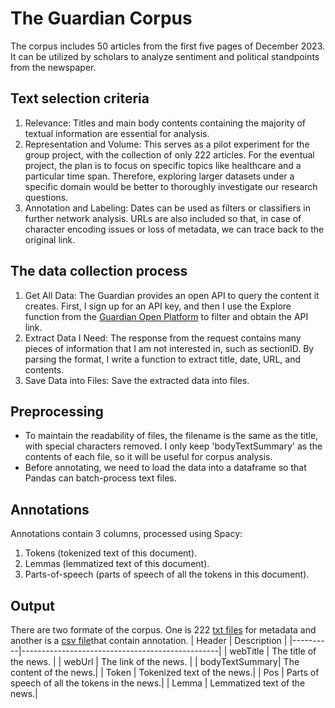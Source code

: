 # The Guardian Corpus
The corpus includes 50 articles from the first five pages of December 2023. It can be utilized by scholars to analyze sentiment and political standpoints from the newspaper.

## Text selection criteria
1. Relevance:
Titles and main body contents containing the majority of textual information are essential for analysis.
2. Representation and Volume:
This serves as a pilot experiment for the group project, with the collection of only 222 articles. For the eventual project, the plan is to focus on specific topics like healthcare and a particular time span. Therefore, exploring larger datasets under a specific domain would be better to thoroughly investigate our research questions.
3. Annotation and Labeling:
Dates can be used as filters or classifiers in further network analysis. URLs are also included so that, in case of character encoding issues or loss of metadata, we can trace back to the original link.

## The data collection process
1. Get All Data:
The Guardian provides an open API to query the content it creates. First, I sign up for an API key, and then I use the Explore function from the [Guardian Open Platform](https://open-platform.theguardian.com/explore/) to filter and obtain the API link.
2. Extract Data I Need:
The response from the request contains many pieces of information that I am not interested in, such as sectionID. By parsing the format, I write a function to extract title, date, URL, and contents.
3. Save Data into Files:
Save the extracted data into files.

## Preprocessing
- To maintain the readability of files, the filename is the same as the title, with special characters removed. I only keep 'bodyTextSummary' as the contents of each file, so it will be useful for corpus analysis.
- Before annotating, we need to load the data into a dataframe so that Pandas can batch-process text files. 

## Annotations
Annotations contain 3 columns, processed using Spacy:
1. Tokens (tokenized text of this document).
2. Lemmas (lemmatized text of this document).
3. Parts-of-speech (parts of speech of all the tokens in this document).

## Output
There are two formate of the corpus. One is 222 [txt files](https://github.com/Gmin-test/RUG_DH_CD_LAB_Week5/tree/main/guardian_corpus) for metadata and another is a [csv file](https://github.com/Gmin-test/RUG_DH_CD_LAB_Week5/blob/main/Guardian_corpus_annotated.csv)that contain annotation.
| Header   | Description                                     |
|----------|-------------------------------------------------|
| webTitle | The title of the news. |
| webUrl   | The link of the news. |
| bodyTextSummary| The content of the news.|
| Token    | Tokenized text of the news.|
| Pos      | Parts of speech of all the tokens in the news.|
| Lemma    | Lemmatized text of the news.|
